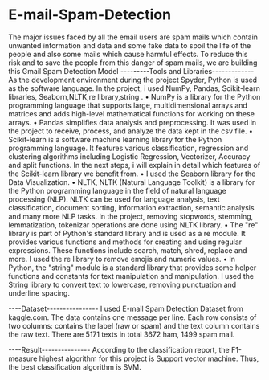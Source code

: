 # E-mail-Spam-Detection

The major issues faced by all the email users are spam mails which contain unwanted
information and data and some fake data to spoil the life of the people and also some mails
which cause harmful effects. To reduce this risk and to save the people from this danger of spam
mails, we are building this Gmail Spam Detection Model
---------Tools and Libraries-------------
As the development environment during the project Spyder, Python is used as the software
language. In the project, i used NumPy, Pandas, Scikit-learn libraries, Seaborn,NLTK,re
library,string .
• NumPy is a library for the Python programming language that supports large,
multidimensional arrays and matrices and adds high-level mathematical functions for
working on these arrays.
• Pandas simplifies data analysis and preprocessing. It was used in the project to receive,
process, and analyze the data kept in the csv file.
• Scikit-learn is a software machine learning library for the Python programming language.
It features various classification, regression and clustering algorithms including Logistic
Regression, Vectorizer, Accuracy and split functions. In the next steps, i will explain in
detail which features of the Scikit-learn library we benefit from.
• I used the Seaborn library for the Data Visualization.
• NLTK, NLTK (Natural Language Toolkit) is a library for the Python programming
language in the field of natural language processing (NLP). NLTK can be used for
language analysis, text classification, document sorting, information extraction, semantic
analysis and many more NLP tasks. In the project, removing stopwords, stemming,
lemmatization, tokenizar operations are done using NLTK library.
• The "re" library is part of Python's standard library and is used as a re module. It provides
various functions and methods for creating and using regular expressions. These functions
include search, match, shred, replace and more. I used the re library to remove emojis and
numeric values.
• In Python, the "string" module is a standard library that provides some helper functions
and constants for text manipulation and manipulation. I used the String library to convert
text to lowercase, removing punctuation and underline spacing.

----Dataset----------------
I used E-mail Spam Detection Dataset from kaggle.com. The data contains one message per
line. Each row consists of two columns: contains the label (raw or spam) and the text column
contains the raw text. There are 5171 texts in total 3672 ham, 1499 spam mail.

----Result---------------
According to the classification report, the F1-measure highest algorithm for this project is
Support vector machine. Thus, the best classification algorithm is SVM. 
